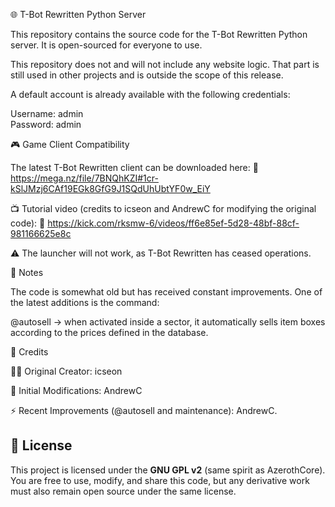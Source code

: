 🌐 T-Bot Rewritten Python Server

This repository contains the source code for the T-Bot Rewritten Python server.
It is open-sourced for everyone to use.

This repository does not and will not include any website logic. That part is still used in other projects and is outside the scope of this release.

A default account is already available with the following credentials:

Username: admin  
Password: admin

🎮 Game Client Compatibility

The latest T-Bot Rewritten client can be downloaded here:
🔗 https://mega.nz/file/7BNQhKZI#1cr-kSlJMzj6CAf19EGk8GfG9J1SQdUhUbtYF0w_EiY

📺 Tutorial video (credits to icseon and AndrewC for modifying the original code):
🔗 https://kick.com/rksmw-6/videos/ff6e85ef-5d28-48bf-88cf-981166625e8c

⚠️ The launcher will not work, as T-Bot Rewritten has ceased operations.

📌 Notes

The code is somewhat old but has received constant improvements.
One of the latest additions is the command:

@autosell → when activated inside a sector, it automatically sells item boxes according to the prices defined in the database.

🙌 Credits

👨‍💻 Original Creator: icseon

🔧 Initial Modifications: AndrewC

⚡ Recent Improvements (@autosell and maintenance): AndrewC.

## 📜 License

This project is licensed under the **GNU GPL v2** (same spirit as AzerothCore).  
You are free to use, modify, and share this code, but any derivative work must also remain open source under the same license.
